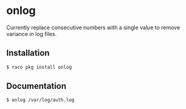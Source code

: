 # onlog

Currently replace consecutive numbers with a single value to remove variance in log files.

## Installation

```sh
$ raco pkg install onlog
```

## Documentation

```sh
$ onlog /var/log/auth.log
```
